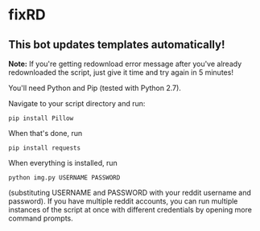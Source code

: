 # fixRD
## This bot updates templates automatically!

**Note:** If you're getting redownload error message after you've already redownloaded the script, just give it time and try again in 5 minutes!

You'll need Python and Pip (tested with Python 2.7).

Navigate to your script directory and run:

    pip install Pillow

When that's done, run

    pip install requests

When everything is installed, run

    python img.py USERNAME PASSWORD

(substituting USERNAME and PASSWORD with your reddit username and password). If you have multiple reddit accounts, you can run multiple instances of the script at once with different credentials by opening more command prompts.
